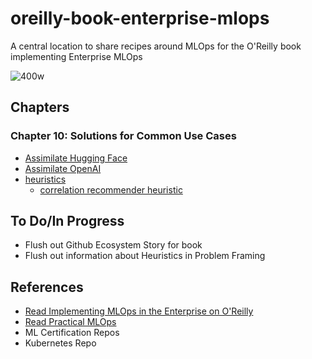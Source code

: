 # oreilly-book-enterprise-mlops
A central location to share recipes around MLOps for the O'Reilly book implementing Enterprise MLOps

![400w](https://user-images.githubusercontent.com/58792/190910991-395126f5-b009-4633-b147-fc19670a9e62.jpeg)

## Chapters

### Chapter 10:  Solutions for Common Use Cases

* [Assimilate Hugging Face](https://github.com/nogibjj/assimilate-hugging-face)
* [Assimilate OpenAI](https://github.com/nogibjj/assimilate-openai)
* [heuristics](https://github.com/nogibjj/heuristics)
  - [correlation recommender heuristic](https://github.com/nogibjj/heuristics/blob/main/heuristics/correlation_recommender_system.py)

## To Do/In Progress

* Flush out Github Ecosystem Story for book
* Flush out information about Heuristics in Problem Framing

## References

* [Read Implementing MLOps in the Enterprise on O'Reilly](https://learning.oreilly.com/library/view/implementing-mlops-in/9781098136574/)
* [Read Practical MLOps](https://learning.oreilly.com/library/view/practical-mlops/9781098103002/)
* ML Certification Repos
* Kubernetes Repo
